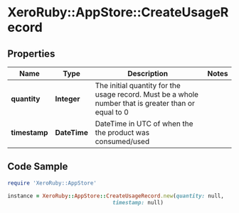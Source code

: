 # XeroRuby::AppStore::CreateUsageRecord

## Properties

Name | Type | Description | Notes
------------ | ------------- | ------------- | -------------
**quantity** | **Integer** | The initial quantity for the usage record. Must be a whole number that is greater than or equal to 0 | 
**timestamp** | **DateTime** | DateTime in UTC of when the the product was consumed/used | 

## Code Sample

```ruby
require 'XeroRuby::AppStore'

instance = XeroRuby::AppStore::CreateUsageRecord.new(quantity: null,
                                 timestamp: null)
```


